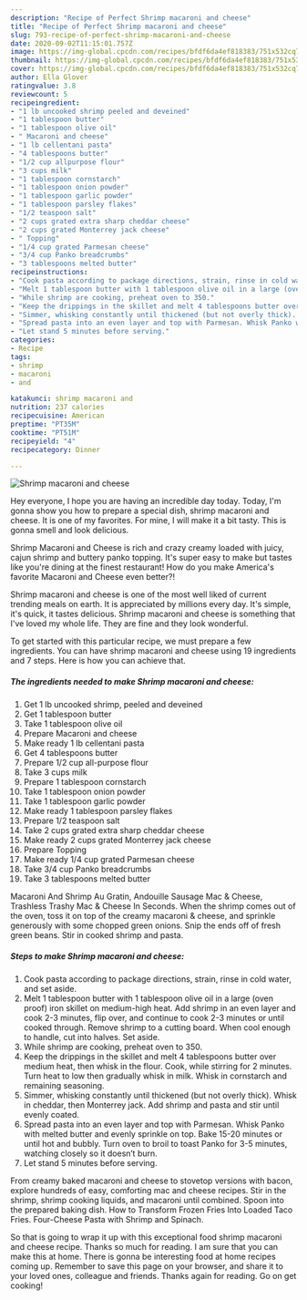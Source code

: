 ```yaml
---
description: "Recipe of Perfect Shrimp macaroni and cheese"
title: "Recipe of Perfect Shrimp macaroni and cheese"
slug: 793-recipe-of-perfect-shrimp-macaroni-and-cheese
date: 2020-09-02T11:15:01.757Z
image: https://img-global.cpcdn.com/recipes/bfdf6da4ef818383/751x532cq70/shrimp-macaroni-and-cheese-recipe-main-photo.jpg
thumbnail: https://img-global.cpcdn.com/recipes/bfdf6da4ef818383/751x532cq70/shrimp-macaroni-and-cheese-recipe-main-photo.jpg
cover: https://img-global.cpcdn.com/recipes/bfdf6da4ef818383/751x532cq70/shrimp-macaroni-and-cheese-recipe-main-photo.jpg
author: Ella Glover
ratingvalue: 3.8
reviewcount: 5
recipeingredient:
- "1 lb uncooked shrimp peeled and deveined"
- "1 tablespoon butter"
- "1 tablespoon olive oil"
- " Macaroni and cheese"
- "1 lb cellentani pasta"
- "4 tablespoons butter"
- "1/2 cup allpurpose flour"
- "3 cups milk"
- "1 tablespoon cornstarch"
- "1 tablespoon onion powder"
- "1 tablespoon garlic powder"
- "1 tablespoon parsley flakes"
- "1/2 teaspoon salt"
- "2 cups grated extra sharp cheddar cheese"
- "2 cups grated Monterrey jack cheese"
- " Topping"
- "1/4 cup grated Parmesan cheese"
- "3/4 cup Panko breadcrumbs"
- "3 tablespoons melted butter"
recipeinstructions:
- "Cook pasta according to package directions, strain, rinse in cold water, and set aside."
- "Melt 1 tablespoon butter with 1 tablespoon olive oil in a large (oven proof) iron skillet on medium-high heat. Add shrimp in an even layer and cook 2-3 minutes, flip over, and continue to cook 2-3 minutes or until cooked through. Remove shrimp to a cutting board. When cool enough to handle, cut into halves. Set aside."
- "While shrimp are cooking, preheat oven to 350."
- "Keep the drippings in the skillet and melt 4 tablespoons butter over medium heat, then whisk in the flour. Cook, while stirring for 2 minutes. Turn heat to low then gradually whisk in milk. Whisk in cornstarch and remaining seasoning."
- "Simmer, whisking constantly until thickened (but not overly thick). Whisk in cheddar, then Monterrey jack. Add shrimp and pasta and stir until evenly coated."
- "Spread pasta into an even layer and top with Parmesan. Whisk Panko with melted butter and evenly sprinkle on top. Bake 15-20 minutes or until hot and bubbly. Turn oven to broil to toast Panko for 3-5 minutes, watching closely so it doesn’t burn."
- "Let stand 5 minutes before serving."
categories:
- Recipe
tags:
- shrimp
- macaroni
- and

katakunci: shrimp macaroni and 
nutrition: 237 calories
recipecuisine: American
preptime: "PT35M"
cooktime: "PT51M"
recipeyield: "4"
recipecategory: Dinner

---
```



![Shrimp macaroni and cheese](https://img-global.cpcdn.com/recipes/bfdf6da4ef818383/751x532cq70/shrimp-macaroni-and-cheese-recipe-main-photo.jpg)

Hey everyone, I hope you are having an incredible day today. Today, I'm gonna show you how to prepare a special dish, shrimp macaroni and cheese. It is one of my favorites. For mine, I will make it a bit tasty. This is gonna smell and look delicious.

Shrimp Macaroni and Cheese is rich and crazy creamy loaded with juicy, cajun shrimp and buttery panko topping. It&#39;s super easy to make but tastes like you&#39;re dining at the finest restaurant! How do you make America&#39;s favorite Macaroni and Cheese even better?!

Shrimp macaroni and cheese is one of the most well liked of current trending meals on earth. It is appreciated by millions every day. It's simple, it's quick, it tastes delicious. Shrimp macaroni and cheese is something that I've loved my whole life. They are fine and they look wonderful.


To get started with this particular recipe, we must prepare a few ingredients. You can have shrimp macaroni and cheese using 19 ingredients and 7 steps. Here is how you can achieve that.

<!--inarticleads1-->

##### The ingredients needed to make Shrimp macaroni and cheese:

1. Get 1 lb uncooked shrimp, peeled and deveined
1. Get 1 tablespoon butter
1. Take 1 tablespoon olive oil
1. Prepare  Macaroni and cheese
1. Make ready 1 lb cellentani pasta
1. Get 4 tablespoons butter
1. Prepare 1/2 cup all-purpose flour
1. Take 3 cups milk
1. Prepare 1 tablespoon cornstarch
1. Take 1 tablespoon onion powder
1. Take 1 tablespoon garlic powder
1. Make ready 1 tablespoon parsley flakes
1. Prepare 1/2 teaspoon salt
1. Take 2 cups grated extra sharp cheddar cheese
1. Make ready 2 cups grated Monterrey jack cheese
1. Prepare  Topping
1. Make ready 1/4 cup grated Parmesan cheese
1. Take 3/4 cup Panko breadcrumbs
1. Take 3 tablespoons melted butter


Macaroni And Shrimp Au Gratin, Andouille Sausage Mac &amp; Cheese, Trashless Trashy Mac &amp; Cheese In Seconds. When the shrimp comes out of the oven, toss it on top of the creamy macaroni &amp; cheese, and sprinkle generously with some chopped green onions. Snip the ends off of fresh green beans. Stir in cooked shrimp and pasta. 

<!--inarticleads2-->

##### Steps to make Shrimp macaroni and cheese:

1. Cook pasta according to package directions, strain, rinse in cold water, and set aside.
1. Melt 1 tablespoon butter with 1 tablespoon olive oil in a large (oven proof) iron skillet on medium-high heat. Add shrimp in an even layer and cook 2-3 minutes, flip over, and continue to cook 2-3 minutes or until cooked through. Remove shrimp to a cutting board. When cool enough to handle, cut into halves. Set aside.
1. While shrimp are cooking, preheat oven to 350.
1. Keep the drippings in the skillet and melt 4 tablespoons butter over medium heat, then whisk in the flour. Cook, while stirring for 2 minutes. Turn heat to low then gradually whisk in milk. Whisk in cornstarch and remaining seasoning.
1. Simmer, whisking constantly until thickened (but not overly thick). Whisk in cheddar, then Monterrey jack. Add shrimp and pasta and stir until evenly coated.
1. Spread pasta into an even layer and top with Parmesan. Whisk Panko with melted butter and evenly sprinkle on top. Bake 15-20 minutes or until hot and bubbly. Turn oven to broil to toast Panko for 3-5 minutes, watching closely so it doesn’t burn.
1. Let stand 5 minutes before serving.


From creamy baked macaroni and cheese to stovetop versions with bacon, explore hundreds of easy, comforting mac and cheese recipes. Stir in the shrimp, shrimp cooking liquids, and macaroni until combined. Spoon into the prepared baking dish. How to Transform Frozen Fries Into Loaded Taco Fries. Four-Cheese Pasta with Shrimp and Spinach. 

So that is going to wrap it up with this exceptional food shrimp macaroni and cheese recipe. Thanks so much for reading. I am sure that you can make this at home. There is gonna be interesting food at home recipes coming up. Remember to save this page on your browser, and share it to your loved ones, colleague and friends. Thanks again for reading. Go on get cooking!
